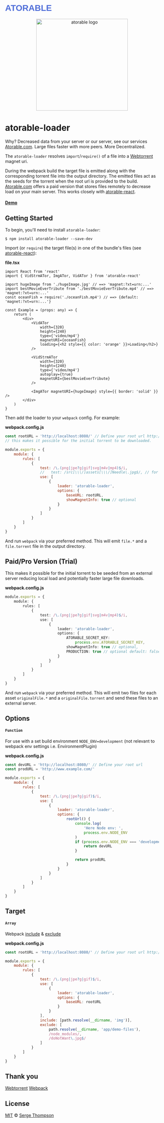<h1 style="color: #5270d9; font-family: 'PT Sans', sans-serif;">ATORABLE</h1>

<p align="center">
  <img height="300" width="300" title="atorable logo" src="./atorable.svg">
</p>

# atorable-loader

<!-- <p align="center">
  <img src="https://github.com/Atorable/atorable-loader/blob/main/atorable.png" height="300" width="300" title="atorable logo">© -->
</p>
<!-- <p align="center">
  <img src="./android-chrome-512x512.png" height="300" width="300" title="atorable logo">©
</p> -->

Why? Decreased data from your server or our server, see our services [Atorable.com](https://www.atorable.com/). Large files faster with more peers. More Decentralized.

The `atorable-loader` resolves `import`/`require()` of a file into a [Webtorrent](https://webtorrent.io/) magnet uri.

During the webpack build the target file is emitted along with the corresponding torrent file into the output directory. The emitted files act as the seeds for the torrent when the root url is provided to the build. [Atorable.com](https://www.atorable.com/) offers a paid version that stores files remotely to decrease load on your main server. This works closely with [atorable-react][atorable-react-npm].

#### [Demo][atorable-react]

## Getting Started

To begin, you'll need to install `atorable-loader`:

```console
$ npm install atorable-loader --save-dev
```

Import (or `require`) the target file(s) in one of the bundle's files (see [atorable-react][atorable-react-npm]):

**file.tsx**

```tsx
import React from 'react'
import { VidStrmATor, ImgATor, VidATor } from 'atorable-react'

import hugeImage from './hugeImage.jpg' // ==> 'magnet:?xt=urn:...'
import bestMovieEverTribute from './bestMovieEverTribute.mp4' // ==> 'magnet:?xt=urn:...'
const oceanFish = require('./oceanFish.mp4') // ==> {default: 'magnet:?xt=urn:...'}

const Example = (props: any) => {
    return (
        <div>
            <VidATor
                width={320}
                height={240}
                type={'video/mp4'}
                magnetURI={oceanFish}
                loading={<h2 style={{ color: 'orange' }}>Loading</h2>}
            />

            <VidStrmATor
                width={320}
                height={240}
                type={'video/mp4'}
                autoplay={true}
                magnetURI={bestMovieEverTribute}
            />

            <ImgATor magnetURI={hugeImage} style={{ border: 'solid' }} />
        </div>
    )
}
```

Then add the loader to your `webpack` config. For example:

**webpack.config.js**

```js
const rootURL = 'http://localhost:8080/' // Define your root url http://example.com/
// this makes it possible for the initial torrent to be downloaded.

module.exports = {
    module: {
        rules: [
            {
                test: /\.(png|jpe?g|gif|svg|m4v|mp4)$/i,
                //   test: /src[\\\/]assets[\\\/]Needle\.jpg$/, // for targeting a specific file
                use: [
                    {
                        loader: 'atorable-loader',
                        options: {
                            baseURL: rootURL,
                            showMagnetInfo: true // optional
                        }
                    }
                ]
            }
        ]
    }
}
```

And run `webpack` via your preferred method. This will emit `file.*` and a `file.torrent` file
in the output directory.

## Paid/Pro Version (Trial)

This makes it possible for the initial torrent to be seeded from an external server reducing local load and potentially faster large file downloads.

**webpack.config.js**

```ts
module.exports = {
    module: {
        rules: [
            {
                test: /\.(png|jpe?g|gif|svg|m4v|mp4)$/i,
                use: [
                    {
                        loader: 'atorable-loader',
                        options: {
                            ATORABLE_SECRET_KEY:
                                process.env.ATORABLE_SECRET_KEY,
                            showMagnetInfo: true // optional,
                            PRODUCTION: true // optional default: false,
                        }
                    }
                ]
            }
        ]
    }
}
```

And run `webpack` via your preferred method. This will emit two files for each asset `originalFile.*` and a `originalFile.torrent` and send these files to an external server.

## Options

#### `Function`

For use with a set build environment `NODE_ENV=development` (not relevant to webpack env settings i.e. EnvironmentPlugin)

**webpack.config.js**

```js
const devURL = 'http://localhost:8080/' // Define your root url
const prodURL = 'http://www.example.com/'

module.exports = {
    module: {
        rules: [
            {
                test: /\.(png|jpe?g|gif)$/i,
                use: [
                    {
                        loader: 'atorable-loader',
                        options: {
                            rootUrl() {
                                console.log(
                                    'Here Node env: ',
                                    process.env.NODE_ENV
                                )
                                if (process.env.NODE_ENV === 'development') {
                                    return devURL
                                }

                                return prodURL
                            }
                        }
                    }
                ]
            }
        ]
    }
}
```

## Target

#### `Array`

Webpack [include](https://webpack.js.org/configuration/module/#ruleinclude) & [exclude](https://webpack.js.org/configuration/module/#ruleexclude)

**webpack.config.js**

```js
const rootURL = 'http://localhost:8080/' // Define your root url http://example.com/

module.exports = {
    module: {
        rules: [
            {
                test: /\.(png|jpe?g|gif)$/i,
                use: [
                    {
                        loader: 'atorable-loader',
                        options: {
                            baseURL: rootURL
                        }
                    }
                ],
                include: [path.resolve(__dirname, 'img')],
                exclude: [
                    path.resolve(__dirname, 'app/demo-files'),
                    /node_modules/,
                    /doNotWant\.jpg$/
                ]
            }
        ]
    }
}
```

## Thank you

[Webtorrent](https://webtorrent.io/)
[Webpack](https://webpack.js.org/)

## License

[MIT](./LICENSE) © [Serge Thompson](https://github.com/sergethompson)

[atorable-react]: https://atorable.github.io/atorable-react/
[atorable-react-source]: https://github.com/Atorable/atorable-react
[atorable-react-npm]: https://www.npmjs.com/package/atorable-react
